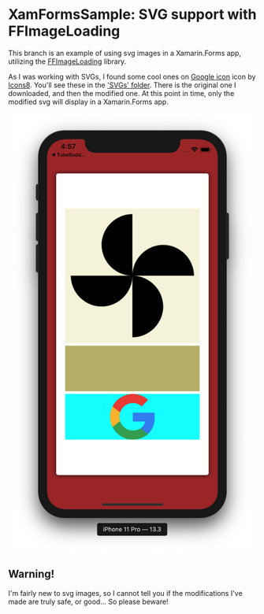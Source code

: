 # XamFormsSample: SVG support with FFImageLoading
This branch is an example of using svg images in a Xamarin.Forms app, utilizing the [FFImageLoading](https://github.com/luberda-molinet/FFImageLoading) library.

As I was working with SVGs, I found some cool ones on <a target="_blank" href="https://icons8.com/icons/set/google-logo">Google icon</a> icon by <a target="_blank" href="https://icons8.com">Icons8</a>. You'll see these in the ['SVGs' folder](https://github.com/jbachelor/XamFormsSample/tree/svg/XamFormsSample/SVGS). There is the original one I downloaded, and then the modified one. At this point in time, only the modified svg will display in a Xamarin.Forms app. 

![Screenshot of iPhone Showing SVG Images](ReadmeResources/svgSample.png)

## Warning!
I'm fairly new to svg images, so I cannot tell you if the modifications I've made are truly safe, or good... So please beware!